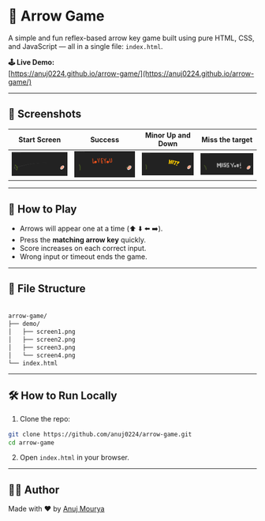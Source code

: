 
# 🎯 Arrow Game

A simple and fun reflex-based arrow key game built using pure HTML, CSS, and JavaScript — all in a single file: `index.html`.

**🕹️ Live Demo:**  
[https://anuj0224.github.io/arrow-game/](https://anuj0224.github.io/arrow-game/)

---

## 📸 Screenshots

| Start Screen | Success | Minor Up and Down | Miss the target |
|--------------|--------------|----------------|-------------|
| ![](demo/screen1.png) | ![](demo/screen2.png) | ![](demo/screen3.png) | ![](demo/screen4.png) |

---

## 📌 How to Play

- Arrows will appear one at a time (⬆️ ⬇️ ⬅️ ➡️).
- Press the **matching arrow key** quickly.
- Score increases on each correct input.
- Wrong input or timeout ends the game.

---

## 📁 File Structure

```

arrow-game/
├── demo/
│   ├── screen1.png
│   ├── screen2.png
│   ├── screen3.png
│   └── screen4.png
└── index.html

````

---

## 🛠️ How to Run Locally

1. Clone the repo:
```bash
git clone https://github.com/anuj0224/arrow-game.git
cd arrow-game
````

2. Open `index.html` in your browser.

---

## 👨‍💻 Author

Made with ❤️ by [Anuj Mourya](https://github.com/anuj0224)

